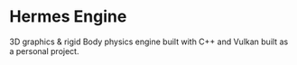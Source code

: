 # Hermes Engine
3D graphics & rigid Body physics engine built with C++ and Vulkan built as a personal project.

